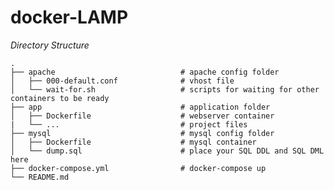 # docker-LAMP

*Directory Structure*
    
    .
    ├── apache                            # apache config folder
    │   ├── 000-default.conf              # vhost file
    │   └── wait-for.sh                   # scripts for waiting for other containers to be ready
    ├── app                               # application folder
    │   ├── Dockerfile                    # webserver container
    |   └── ...                           # project files
    ├── mysql                             # mysql config folder
    │   ├── Dockerfile                    # mysql container
    │   └── dump.sql                      # place your SQL DDL and SQL DML here
    ├── docker-compose.yml                # docker-compose up
    └── README.md
    
